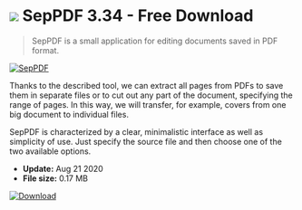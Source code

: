 # ![](https://cdn.softexe.net/static/icon/1/seppdf-8297.gif) SepPDF 3.34 - Free Download

> SepPDF is a small application for editing documents saved in PDF format.

[![SepPDF](https://gallery.dpcdn.pl/imgc/Tools/76989/g_-_420x350_1.5_-_x20170730223634_0.jpg)](https://softexe.net/win/system/pdf/seppdf:hbag.html)

Thanks to the described tool, we can extract all pages from PDFs to save them in separate files or to cut out any part of the document, specifying the range of pages. In this way, we will transfer, for example, covers from one big document to individual files.
 
 SepPDF is characterized by a clear, minimalistic interface as well as simplicity of use. Just specify the source file and then choose one of the two available options.


- **Update:** Aug 21 2020
- **File size:** 0.17 MB

[![Download](https://cdn.softexe.net/static/img/download.png)](https://softexe.net/win/system/pdf/seppdf:hbag.html)

